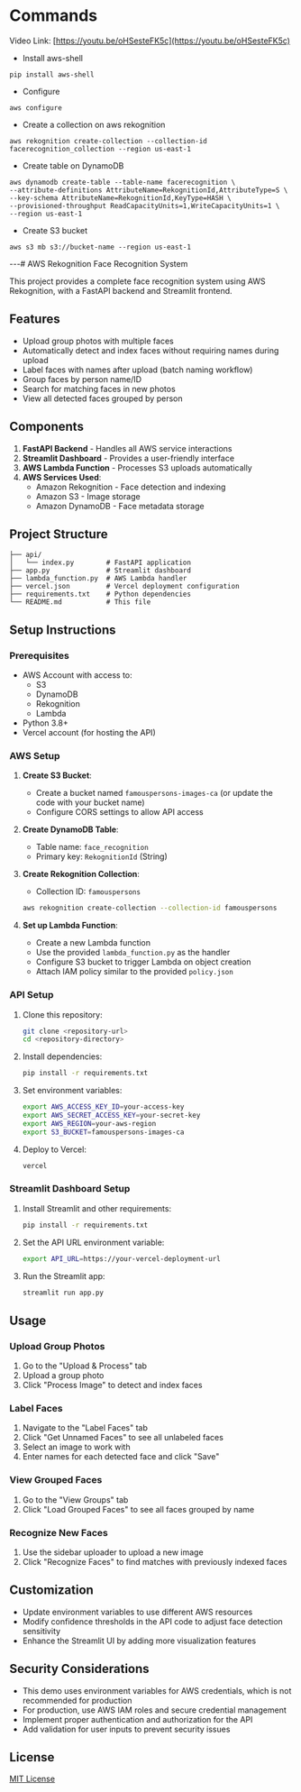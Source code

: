 # Commands

Video Link: [https://youtu.be/oHSesteFK5c](https://youtu.be/oHSesteFK5c)


- Install aws-shell
```
pip install aws-shell
```

- Configure
```
aws configure
```

- Create a collection on aws rekognition
```
aws rekognition create-collection --collection-id facerecognition_collection --region us-east-1
```

- Create table on DynamoDB
```
aws dynamodb create-table --table-name facerecognition \
--attribute-definitions AttributeName=RekognitionId,AttributeType=S \
--key-schema AttributeName=RekognitionId,KeyType=HASH \
--provisioned-throughput ReadCapacityUnits=1,WriteCapacityUnits=1 \
--region us-east-1
```

- Create S3 bucket
```
aws s3 mb s3://bucket-name --region us-east-1
```


---# AWS Rekognition Face Recognition System

This project provides a complete face recognition system using AWS Rekognition, with a FastAPI backend and Streamlit frontend.

## Features

- Upload group photos with multiple faces
- Automatically detect and index faces without requiring names during upload
- Label faces with names after upload (batch naming workflow)
- Group faces by person name/ID
- Search for matching faces in new photos
- View all detected faces grouped by person

## Components

1. **FastAPI Backend** - Handles all AWS service interactions
2. **Streamlit Dashboard** - Provides a user-friendly interface
3. **AWS Lambda Function** - Processes S3 uploads automatically
4. **AWS Services Used**:
   - Amazon Rekognition - Face detection and indexing
   - Amazon S3 - Image storage
   - Amazon DynamoDB - Face metadata storage

## Project Structure

```
├── api/
│   └── index.py        # FastAPI application
├── app.py              # Streamlit dashboard
├── lambda_function.py  # AWS Lambda handler
├── vercel.json         # Vercel deployment configuration
├── requirements.txt    # Python dependencies
└── README.md           # This file
```

## Setup Instructions

### Prerequisites

- AWS Account with access to:
  - S3
  - DynamoDB
  - Rekognition
  - Lambda
- Python 3.8+
- Vercel account (for hosting the API)

### AWS Setup

1. **Create S3 Bucket**:
   - Create a bucket named `famouspersons-images-ca` (or update the code with your bucket name)
   - Configure CORS settings to allow API access

2. **Create DynamoDB Table**:
   - Table name: `face_recognition`
   - Primary key: `RekognitionId` (String)

3. **Create Rekognition Collection**:
   - Collection ID: `famouspersons`
   ```bash
   aws rekognition create-collection --collection-id famouspersons
   ```

4. **Set up Lambda Function**:
   - Create a new Lambda function
   - Use the provided `lambda_function.py` as the handler
   - Configure S3 bucket to trigger Lambda on object creation
   - Attach IAM policy similar to the provided `policy.json`

### API Setup

1. Clone this repository:
   ```bash
   git clone <repository-url>
   cd <repository-directory>
   ```

2. Install dependencies:
   ```bash
   pip install -r requirements.txt
   ```

3. Set environment variables:
   ```bash
   export AWS_ACCESS_KEY_ID=your-access-key
   export AWS_SECRET_ACCESS_KEY=your-secret-key
   export AWS_REGION=your-aws-region
   export S3_BUCKET=famouspersons-images-ca
   ```

4. Deploy to Vercel:
   ```bash
   vercel
   ```

### Streamlit Dashboard Setup

1. Install Streamlit and other requirements:
   ```bash
   pip install -r requirements.txt
   ```

2. Set the API URL environment variable:
   ```bash
   export API_URL=https://your-vercel-deployment-url
   ```

3. Run the Streamlit app:
   ```bash
   streamlit run app.py
   ```

## Usage

### Upload Group Photos

1. Go to the "Upload & Process" tab
2. Upload a group photo
3. Click "Process Image" to detect and index faces

### Label Faces

1. Navigate to the "Label Faces" tab
2. Click "Get Unnamed Faces" to see all unlabeled faces
3. Select an image to work with
4. Enter names for each detected face and click "Save"

### View Grouped Faces

1. Go to the "View Groups" tab
2. Click "Load Grouped Faces" to see all faces grouped by name

### Recognize New Faces

1. Use the sidebar uploader to upload a new image
2. Click "Recognize Faces" to find matches with previously indexed faces

## Customization

- Update environment variables to use different AWS resources
- Modify confidence thresholds in the API code to adjust face detection sensitivity
- Enhance the Streamlit UI by adding more visualization features

## Security Considerations

- This demo uses environment variables for AWS credentials, which is not recommended for production
- For production, use AWS IAM roles and secure credential management
- Implement proper authentication and authorization for the API
- Add validation for user inputs to prevent security issues

## License

[MIT License](LICENSE)